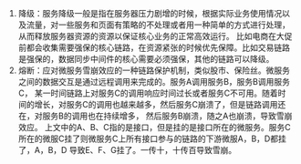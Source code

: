 1. 降级：服务降级一般是指在服务器压力剧增的时候，根据实际业务使用情况以及流量，对一些服务和页面有策略的不处理或者用一种简单的方式进行处理，从而释放服务器资源的资源以保证核心业务的正常高效运行。
比如电商在大促前都会收集需要强保的核心链路，在资源紧张的时候优先保障。比如交易链路是强保的，数据同步中间件的核心需要必须强保，其他的链路可以降级。   
2. 熔断：应对微服务雪崩效应的一种链路保护机制，类似股市、保险丝。微服务之间的数据交互是通过远程调用来完成的。服务A调用服务B，服务B调用服务C，
某一时间链路上对服务C的调用响应时间过长或者服务C不可用。随着时间的增长，对服务C的调用也越来越多，然后服务C崩溃了，但是链路调用还在，对服务B的调用也在持续增多，
然后服务B崩溃，随之A也崩溃，导致雪崩效应。 上文中的A、B、C指的是接口，但是挂的是接口所在的微服务。服务C所在的微服C挂了则微服务C上所有接口参与的链路的下游微服A，B，D都挂了，A，B，D
导致E、F、G挂了。一传十，十传百导致雪崩。

